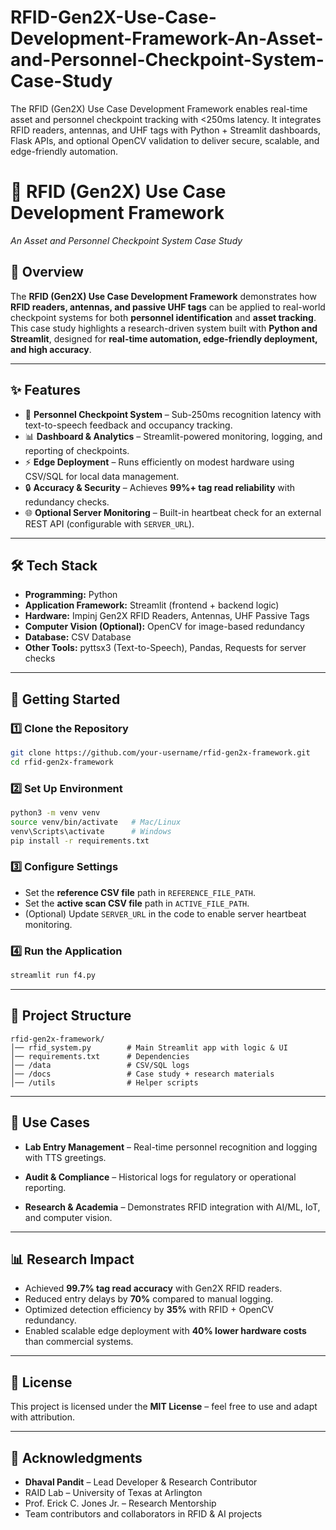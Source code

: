 # RFID-Gen2X-Use-Case-Development-Framework-An-Asset-and-Personnel-Checkpoint-System-Case-Study
The RFID (Gen2X) Use Case Development Framework enables real-time asset and personnel checkpoint tracking with &lt;250ms latency. It integrates RFID readers, antennas, and UHF tags with Python + Streamlit dashboards, Flask APIs, and optional OpenCV validation to deliver secure, scalable, and edge-friendly automation.


# 📡 RFID (Gen2X) Use Case Development Framework  
*An Asset and Personnel Checkpoint System Case Study*  

## 📌 Overview  
The **RFID (Gen2X) Use Case Development Framework** demonstrates how **RFID readers, antennas, and passive UHF tags** can be applied to real-world checkpoint systems for both **personnel identification** and **asset tracking**.  
This case study highlights a research-driven system built with **Python and Streamlit**, designed for **real-time automation, edge-friendly deployment, and high accuracy**.  

---

## ✨ Features  
- 🚪 **Personnel Checkpoint System** – Sub-250ms recognition latency with text-to-speech feedback and occupancy tracking.   
- 📊 **Dashboard & Analytics** – Streamlit-powered monitoring, logging, and reporting of checkpoints.  
- ⚡ **Edge Deployment** – Runs efficiently on modest hardware using CSV/SQL for local data management.  
- 🔒 **Accuracy & Security** – Achieves **99%+ tag read reliability** with redundancy checks.  
- 🌐 **Optional Server Monitoring** – Built-in heartbeat check for an external REST API (configurable with `SERVER_URL`).  

---

## 🛠️ Tech Stack  
- **Programming:** Python  
- **Application Framework:** Streamlit (frontend + backend logic)  
- **Hardware:** Impinj Gen2X RFID Readers, Antennas, UHF Passive Tags  
- **Computer Vision (Optional):** OpenCV for image-based redundancy  
- **Database:** CSV Database  
- **Other Tools:** pyttsx3 (Text-to-Speech), Pandas, Requests for server checks  

---

## 🚀 Getting Started  

### 1️⃣ Clone the Repository  
```bash
git clone https://github.com/your-username/rfid-gen2x-framework.git
cd rfid-gen2x-framework
```

### 2️⃣ Set Up Environment  
```bash
python3 -m venv venv
source venv/bin/activate   # Mac/Linux
venv\Scripts\activate      # Windows
pip install -r requirements.txt
```

### 3️⃣ Configure Settings  
- Set the **reference CSV file** path in `REFERENCE_FILE_PATH`.  
- Set the **active scan CSV file** path in `ACTIVE_FILE_PATH`.  
- (Optional) Update `SERVER_URL` in the code to enable server heartbeat monitoring.  

### 4️⃣ Run the Application  
```bash
streamlit run f4.py
```

---

## 📂 Project Structure  
```
rfid-gen2x-framework/
│── rfid_system.py        # Main Streamlit app with logic & UI
│── requirements.txt      # Dependencies
│── /data                 # CSV/SQL logs
│── /docs                 # Case study + research materials
│── /utils                # Helper scripts
```

---

## 🧪 Use Cases  
- **Lab Entry Management** – Real-time personnel recognition and logging with TTS greetings.  
 
- **Audit & Compliance** – Historical logs for regulatory or operational reporting.  
- **Research & Academia** – Demonstrates RFID integration with AI/ML, IoT, and computer vision.  

---

## 📊 Research Impact  
- Achieved **99.7% tag read accuracy** with Gen2X RFID readers.  
- Reduced entry delays by **70%** compared to manual logging.  
- Optimized detection efficiency by **35%** with RFID + OpenCV redundancy.  
- Enabled scalable edge deployment with **40% lower hardware costs** than commercial systems.  

---

## 📜 License  
This project is licensed under the **MIT License** – feel free to use and adapt with attribution.  

---

## 🙌 Acknowledgments  
- **Dhaval Pandit** – Lead Developer & Research Contributor  
- RAID Lab – University of Texas at Arlington  
- Prof. Erick C. Jones Jr. – Research Mentorship  
- Team contributors and collaborators in RFID & AI projects  

